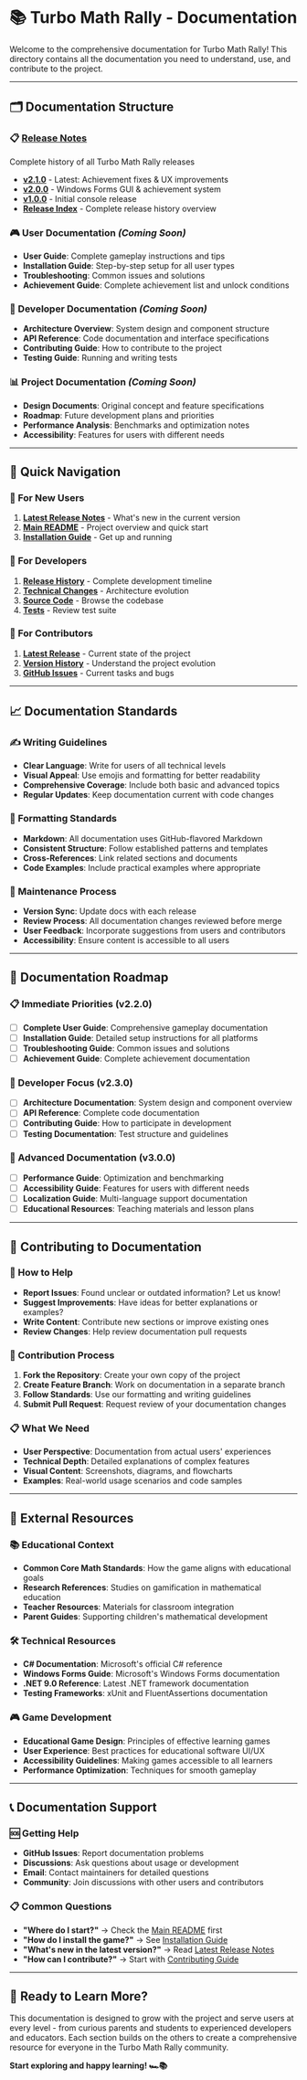 # 📚 Turbo Math Rally - Documentation

Welcome to the comprehensive documentation for Turbo Math Rally! This directory contains all the documentation you need to understand, use, and contribute to the project.

---

## 🗂️ Documentation Structure

### 📋 [Release Notes](./release-notes/)
Complete history of all Turbo Math Rally releases
- **[v2.1.0](./release-notes/RELEASE_NOTES_v2.1.0.md)** - Latest: Achievement fixes & UX improvements
- **[v2.0.0](./release-notes/RELEASE_NOTES_v2.0.0.md)** - Windows Forms GUI & achievement system
- **[v1.0.0](./release-notes/RELEASE_NOTES_v1.0.0.md)** - Initial console release
- **[Release Index](./release-notes/README.md)** - Complete release history overview

### 🎮 User Documentation *(Coming Soon)*
- **User Guide**: Complete gameplay instructions and tips
- **Installation Guide**: Step-by-step setup for all user types  
- **Troubleshooting**: Common issues and solutions
- **Achievement Guide**: Complete achievement list and unlock conditions

### 🔧 Developer Documentation *(Coming Soon)*  
- **Architecture Overview**: System design and component structure
- **API Reference**: Code documentation and interface specifications
- **Contributing Guide**: How to contribute to the project
- **Testing Guide**: Running and writing tests

### 📊 Project Documentation *(Coming Soon)*
- **Design Documents**: Original concept and feature specifications
- **Roadmap**: Future development plans and priorities
- **Performance Analysis**: Benchmarks and optimization notes
- **Accessibility**: Features for users with different needs

---

## 🚀 Quick Navigation

### 📖 For New Users
1. **[Latest Release Notes](./release-notes/RELEASE_NOTES_v2.1.0.md)** - What's new in the current version
2. **[Main README](../README.md)** - Project overview and quick start
3. **[Installation Guide](../README.md#-installation--setup)** - Get up and running

### 🔧 For Developers  
1. **[Release History](./release-notes/README.md)** - Complete development timeline
2. **[Technical Changes](./release-notes/RELEASE_NOTES_v2.0.0.md#-technical-improvements)** - Architecture evolution
3. **[Source Code](../src/)** - Browse the codebase
4. **[Tests](../tests/)** - Review test suite

### 🎯 For Contributors
1. **[Latest Release](./release-notes/RELEASE_NOTES_v2.1.0.md)** - Current state of the project
2. **[Version History](./release-notes/README.md)** - Understand the project evolution
3. **[GitHub Issues](https://github.com/gakibbie2/Turbo-Math-Rally/issues)** - Current tasks and bugs

---

## 📈 Documentation Standards

### ✍️ Writing Guidelines
- **Clear Language**: Write for users of all technical levels
- **Visual Appeal**: Use emojis and formatting for better readability  
- **Comprehensive Coverage**: Include both basic and advanced topics
- **Regular Updates**: Keep documentation current with code changes

### 🎨 Formatting Standards
- **Markdown**: All documentation uses GitHub-flavored Markdown
- **Consistent Structure**: Follow established patterns and templates
- **Cross-References**: Link related sections and documents
- **Code Examples**: Include practical examples where appropriate

### 🔄 Maintenance Process
- **Version Sync**: Update docs with each release
- **Review Process**: All documentation changes reviewed before merge
- **User Feedback**: Incorporate suggestions from users and contributors
- **Accessibility**: Ensure content is accessible to all users

---

## 🎯 Documentation Roadmap

### 📋 Immediate Priorities (v2.2.0)
- [ ] **Complete User Guide**: Comprehensive gameplay documentation
- [ ] **Installation Guide**: Detailed setup instructions for all platforms
- [ ] **Troubleshooting Guide**: Common issues and solutions
- [ ] **Achievement Guide**: Complete achievement documentation

### 🔧 Developer Focus (v2.3.0)
- [ ] **Architecture Documentation**: System design and component overview
- [ ] **API Reference**: Complete code documentation
- [ ] **Contributing Guide**: How to participate in development  
- [ ] **Testing Documentation**: Test structure and guidelines

### 🚀 Advanced Documentation (v3.0.0)
- [ ] **Performance Guide**: Optimization and benchmarking
- [ ] **Accessibility Guide**: Features for users with different needs
- [ ] **Localization Guide**: Multi-language support documentation
- [ ] **Educational Resources**: Teaching materials and lesson plans

---

## 🤝 Contributing to Documentation

### 📝 How to Help
- **Report Issues**: Found unclear or outdated information? Let us know!
- **Suggest Improvements**: Have ideas for better explanations or examples?
- **Write Content**: Contribute new sections or improve existing ones
- **Review Changes**: Help review documentation pull requests

### 🔧 Contribution Process
1. **Fork the Repository**: Create your own copy of the project
2. **Create Feature Branch**: Work on documentation in a separate branch
3. **Follow Standards**: Use our formatting and writing guidelines
4. **Submit Pull Request**: Request review of your documentation changes

### 📋 What We Need
- **User Perspective**: Documentation from actual users' experiences
- **Technical Depth**: Detailed explanations of complex features
- **Visual Content**: Screenshots, diagrams, and flowcharts
- **Examples**: Real-world usage scenarios and code samples

---

## 🔗 External Resources

### 📚 Educational Context
- **Common Core Math Standards**: How the game aligns with educational goals
- **Research References**: Studies on gamification in mathematical education
- **Teacher Resources**: Materials for classroom integration
- **Parent Guides**: Supporting children's mathematical development

### 🛠️ Technical Resources  
- **C# Documentation**: Microsoft's official C# reference
- **Windows Forms Guide**: Microsoft's Windows Forms documentation
- **.NET 9.0 Reference**: Latest .NET framework documentation
- **Testing Frameworks**: xUnit and FluentAssertions documentation

### 🎮 Game Development
- **Educational Game Design**: Principles of effective learning games
- **User Experience**: Best practices for educational software UI/UX
- **Accessibility Guidelines**: Making games accessible to all learners
- **Performance Optimization**: Techniques for smooth gameplay

---

## 📞 Documentation Support

### 🆘 Getting Help
- **GitHub Issues**: Report documentation problems
- **Discussions**: Ask questions about usage or development
- **Email**: Contact maintainers for detailed questions
- **Community**: Join discussions with other users and contributors

### 📋 Common Questions
- **"Where do I start?"** → Check the [Main README](../README.md) first
- **"How do I install the game?"** → See [Installation Guide](../README.md#-installation--setup)  
- **"What's new in the latest version?"** → Read [Latest Release Notes](./release-notes/RELEASE_NOTES_v2.1.0.md)
- **"How can I contribute?"** → Start with [Contributing Guide](https://github.com/gakibbie2/Turbo-Math-Rally/blob/main/CONTRIBUTING.md)

---

## 🏁 Ready to Learn More?

This documentation is designed to grow with the project and serve users at every level - from curious parents and students to experienced developers and educators. Each section builds on the others to create a comprehensive resource for everyone in the Turbo Math Rally community.

**Start exploring and happy learning! 🏎️📚**
